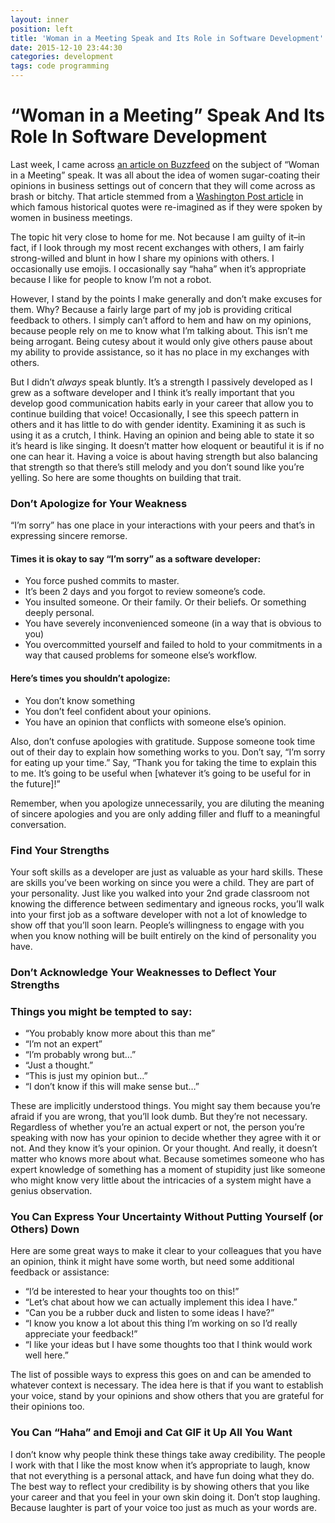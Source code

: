 ```yaml
---
layout: inner
position: left
title: 'Woman in a Meeting Speak and Its Role in Software Development'
date: 2015-12-10 23:44:30
categories: development
tags: code programming
---
```


# “Woman in a Meeting” Speak And Its Role In Software Development

Last week, I came across [an article on Buzzfeed](http://www.buzzfeed.com/farrahpenn/i-spent-a-week-trying-to-be-a-more-assertive-woman-in-the-wo#.xaOAXJVPx) on the subject of “Woman in a Meeting” speak. It was all about the idea of women sugar-coating their opinions in business settings out of concern that they will come across as brash or bitchy. That article stemmed from a [Washington Post article](https://www.washingtonpost.com/blogs/compost/wp/2015/10/13/jennifer-lawrence-has-a-point-famous-quotes-the-way-a-woman-would-have-to-say-them-during-a-meeting/) in which famous historical quotes were re-imagined as if they were spoken by women in business meetings.

The topic hit very close to home for me. Not because I am guilty of it–in fact, if I look through my most recent exchanges with others, I am fairly strong-willed and blunt in how I share my opinions with others. I occasionally use emojis. I occasionally say “haha” when it’s appropriate because I like for people to know I’m not a robot.

However, I stand by the points I make generally and don’t make excuses for them.  Why? Because a fairly large part of my job is providing critical feedback to others. I simply can’t afford to hem and haw on my opinions, because people rely on me to know what I’m talking about. This isn’t me being arrogant. Being cutesy about it would only give others pause about my ability to provide assistance, so it has no place in my exchanges with others.

But I didn’t _always_ speak bluntly. It’s a strength I passively developed as I grew as a software developer and I think it’s really important that you develop good communication habits early in your career that allow you to continue building that voice! Occasionally, I see this speech pattern in others and it has little to do with gender identity. Examining it as such is using it as a crutch, I think.  Having an opinion and being able to state it so it’s heard is like singing. It doesn’t matter how eloquent or beautiful it is if no one can hear it. Having a voice is about having strength but also balancing that strength so that there’s still melody and you don’t sound like you’re yelling. So here are some thoughts on building that trait.

### Don’t Apologize for Your Weakness

“I’m sorry” has one place in your interactions with your peers and that’s in expressing sincere remorse.

#### Times it is okay to say “I’m sorry” as a software developer:

* You force pushed commits to master.
* It’s been 2 days and you forgot to review someone’s code.
* You insulted someone. Or their family. Or their beliefs. Or something deeply personal.
* You have severely inconvenienced someone (in a way that is obvious to you)
* You overcommitted yourself and failed to hold to your commitments in a way that caused problems for someone else’s workflow.

#### Here’s times you shouldn’t apologize:

* You don’t know something
* You don’t feel confident about your opinions.
* You have an opinion that conflicts with someone else’s opinion.


Also, don’t confuse apologies with gratitude. Suppose someone took time out of their day to explain how something works to you. Don’t say, “I’m sorry for eating up your time.” Say, “Thank you for taking the time to explain this to me. It’s going to be useful when [whatever it’s going to be useful for in the future]!”

Remember, when you apologize unnecessarily, you are diluting the meaning of sincere apologies and you are only adding filler and fluff to a meaningful conversation.

### Find Your Strengths

Your soft skills as a developer are just as valuable as your hard skills. These are skills you’ve been working on since you were a child. They are part of your personality. Just like you walked into your 2nd grade classroom not knowing the difference between sedimentary and igneous rocks, you’ll walk into your first job as a software developer with not a lot of knowledge to show off that you’ll soon learn. People’s willingness to engage with you when you know nothing will be built entirely on the kind of personality you have.

### Don’t Acknowledge Your Weaknesses to Deflect Your Strengths

### Things you might be tempted to say:

* “You probably know more about this than me”
* “I’m not an expert”
* “I’m probably wrong but…”
* “Just a thought.”
* “This is just my opinion but…”
* “I don’t know if this will make sense but…”

These are implicitly understood things. You might say them because you’re afraid if you are wrong, that you’ll look dumb. But they’re not necessary. Regardless of whether you’re an actual expert or not, the person you’re speaking with now has your opinion to decide whether they agree with it or not. And they know it’s your opinion. Or your thought. And really, it doesn’t matter who knows more about what. Because sometimes someone who has expert knowledge of something has a moment of stupidity just like someone who might know very little about the intricacies of a system might have a genius observation.

### You Can Express Your Uncertainty Without Putting Yourself (or Others) Down

Here are some great ways to make it clear to your colleagues that you have an opinion, think it might have some worth, but need some additional feedback or assistance:

* “I’d be interested to hear your thoughts too on this!”
* “Let’s chat about how we can actually implement this idea I have.”
* “Can you be a rubber duck and listen to some ideas I have?”
* “I know you know a lot about this thing I’m working on so I’d really appreciate your feedback!”
* “I like your ideas but I have some thoughts too that I think would work well here.”

The list of possible ways to express this goes on and can be amended to whatever context is necessary. The idea here is that if you want to establish your voice, stand by your opinions and show others that you are grateful for their opinions too.

### You Can “Haha” and Emoji and Cat GIF it Up All You Want

I don’t know why people think these things take away credibility. The people I work with that I like the most know when it’s appropriate to laugh, know that not everything is a personal attack, and have fun doing what they do. The best way to reflect your credibility is by showing others that you like your career and that you feel in your own skin doing it. Don’t stop laughing. Because laughter is part of your voice too just as much as your words are.
